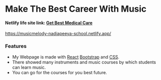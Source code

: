 # Make The Best Career With Music #

 #### Netlify life site link:  [Get Best Medical Care](https://musicmelody-nadiapeeya-school.netlify.app/)
https://musicmelody-nadiapeeya-school.netlify.app/
 
### Features
* My Webpage is made with [React](https://reactjs.org/) [Bootstrap](https://getbootstrap.com/) and [CSS](https://developer.mozilla.org/en-US/docs/Web/CSS).
* There showed many instruments and music courses by which students can learn music.
* You can go for the courses for you best future.
